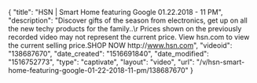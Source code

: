 {
    "title": "HSN | Smart Home featuring Google 01.22.2018 - 11 PM",
    "description": "Discover gifts of the season from electronics, get up on all the new techy products for the family..\r Prices shown on the previously recorded video may not represent the current price.  View hsn.com to view the current selling price.SHOP NOW http:\/\/www.hsn.com",
    "videoid": "138687670",
    "date_created": "1516691840",
    "date_modified": "1516752773",
    "type": "captivate",
    "layout": "video",
    "url": "\/v\/hsn-smart-home-featuring-google-01-22-2018-11-pm\/138687670"
}